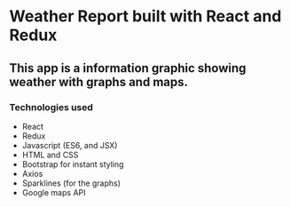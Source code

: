 # Weather Report built with React and Redux
## This app is a information graphic showing weather with graphs and maps.

### Technologies used
- React
- Redux
- Javascript (ES6, and JSX)
- HTML and CSS
- Bootstrap for instant styling
- Axios
- Sparklines (for the graphs)
- Google maps API
